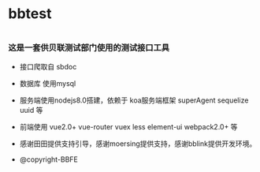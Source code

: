 # bbtest
#
### 这是一套供贝联测试部门使用的测试接口工具
* 接口爬取自 sbdoc
* 数据库 使用mysql
* 服务端使用nodejs8.0搭建，依赖于 koa服务端框架 superAgent sequelize uuid 等
* 前端使用 vue2.0+ vue-router vuex less element-ui webpack2.0+ 等

* 感谢田田提供支持引导，感谢moersing提供支持，感谢bblink提供开发环境。

* @copyright-BBFE
